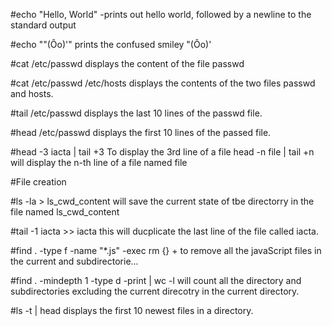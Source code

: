 #echo "Hello, World"
-prints out hello world, followed by a newline to the standard output

#echo "\"(Ôo)'"
prints the confused smiley "(Ôo)'

#cat /etc/passwd
displays the content of the file passwd

#cat /etc/passwd /etc/hosts
displays the contents of the two files passwd and hosts.

#tail /etc/passwd
displays the last 10 lines of the passwd file.

#head /etc/passwd
displays the first 10 lines of the passed file.

#head -3 iacta | tail +3
To display the 3rd line of a file
head -n file | tail +n will display the n-th line of a file named file

#File creation

#ls -la > ls_cwd_content
will save the current state of tbe directorry in the file named ls_cwd_content

#tail -1 iacta >> iacta
this will ducplicate the last line of the file called iacta.


#find . -type f -name "*.js" -exec  rm {} +
to remove all the javaScript files in the current and subdirectorie...

#find . -mindepth 1 -type d -print | wc -l
will count all the directory and subdirectories excluding the current direcotry in the current directory.

#ls -t | head
displays the first 10 newest files in a directory.

